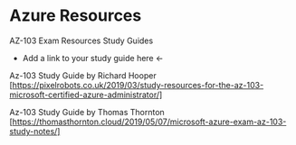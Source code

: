 # Azure Resources
AZ-103 Exam Resources Study Guides

* Add a link to your study guide here <-


Az-103 Study Guide by Richard Hooper
[https://pixelrobots.co.uk/2019/03/study-resources-for-the-az-103-microsoft-certified-azure-administrator/]

Az-103 Study Guide by Thomas Thornton
[https://thomasthornton.cloud/2019/05/07/microsoft-azure-exam-az-103-study-notes/]


